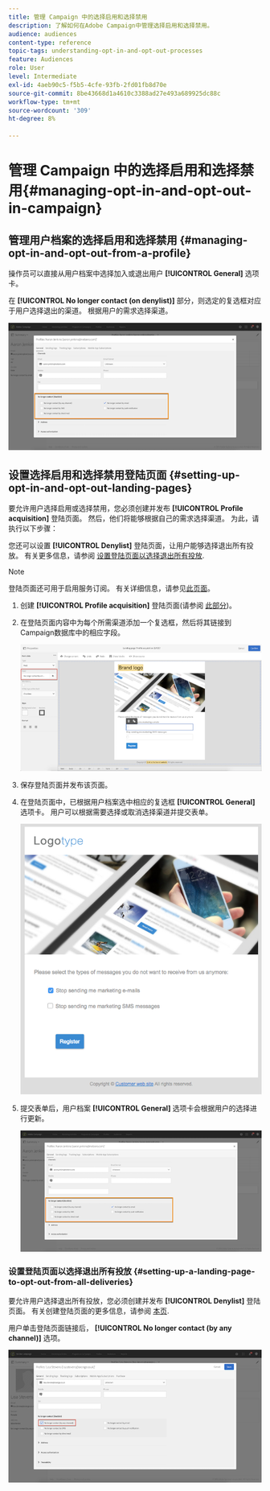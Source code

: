 ```yaml
---
title: 管理 Campaign 中的选择启用和选择禁用
description: 了解如何在Adobe Campaign中管理选择启用和选择禁用。
audience: audiences
content-type: reference
topic-tags: understanding-opt-in-and-opt-out-processes
feature: Audiences
role: User
level: Intermediate
exl-id: 4aeb90c5-f5b5-4cfe-93fb-2fd01fb8d70e
source-git-commit: 8be43668d1a4610c3388ad27e493a689925dc88c
workflow-type: tm+mt
source-wordcount: '309'
ht-degree: 8%

---
```


# 管理 Campaign 中的选择启用和选择禁用{#managing-opt-in-and-opt-out-in-campaign}

## 管理用户档案的选择启用和选择禁用 {#managing-opt-in-and-opt-out-from-a-profile}

操作员可以直接从用户档案中选择加入或退出用户 **[!UICONTROL General]** 选项卡。

在 **[!UICONTROL No longer contact (on denylist)]** 部分，则选定的复选框对应于用户选择退出的渠道。 根据用户的需求选择渠道。

![](assets/optin_landingpage_3.png)

## 设置选择启用和选择禁用登陆页面 {#setting-up-opt-in-and-opt-out-landing-pages}

要允许用户选择启用或选择禁用，您必须创建并发布 **[!UICONTROL Profile acquisition]** 登陆页面。 然后，他们将能够根据自己的需求选择渠道。 为此，请执行以下步骤：

您还可以设置 **[!UICONTROL Denylist]** 登陆页面，让用户能够选择退出所有投放。 有关更多信息，请参阅 [设置登陆页面以选择退出所有投放](#setting-up-a-landing-page-to-opt-out-from-all-deliveries).

>[!NOTE]
>
>登陆页面还可用于启用服务订阅。 有关详细信息，请参见[此页面](../../channels/using/configuring-landing-page.md#linking-a-landing-page-to-a-service)。

1. 创建 **[!UICONTROL Profile acquisition]** 登陆页面(请参阅 [此部分](../../channels/using/getting-started-with-landing-pages.md))。
1. 在登陆页面内容中为每个所需渠道添加一个复选框，然后将其链接到Campaign数据库中的相应字段。

   ![](assets/optin_landingpage_1.png)

1. 保存登陆页面并发布该页面。
1. 在登陆页面中，已根据用户档案选中相应的复选框 **[!UICONTROL General]** 选项卡。 用户可以根据需要选择或取消选择渠道并提交表单。

   ![](assets/optin_landingpage_2.png)

1. 提交表单后，用户档案 **[!UICONTROL General]** 选项卡会根据用户的选择进行更新。

   ![](assets/optin_landingpage_3.png)

### 设置登陆页面以选择退出所有投放 {#setting-up-a-landing-page-to-opt-out-from-all-deliveries}

要允许用户选择退出所有投放，您必须创建并发布 **[!UICONTROL Denylist]** 登陆页面。 有关创建登陆页面的更多信息，请参阅 [本页](../../channels/using/getting-started-with-landing-pages.md).

用户单击登陆页面链接后， **[!UICONTROL No longer contact (by any channel)]** 选项。

![](assets/blocklisting_allchannels.png)
